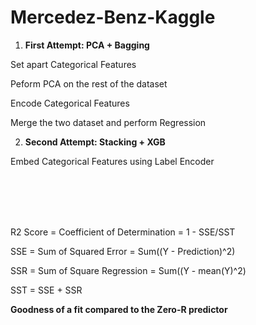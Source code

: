 # Mercedez-Benz-Kaggle

1. <strong> First Attempt: PCA + Bagging </strong>

Set apart Categorical Features

Peform PCA on the rest of the dataset

Encode Categorical Features 

Merge the two dataset and perform Regression



2. <strong> Second Attempt: Stacking + XGB </strong>

Embed Categorical Features using Label Encoder

<br> </br>
<br> </br>

R2 Score = Coefficient of Determination = 1 - SSE/SST

SSE = Sum of Squared Error = Sum((Y - Prediction)^2)

SSR = Sum of Square Regression = Sum((Y - mean(Y)^2)

SST = SSE + SSR

<b> Goodness of a fit compared to the Zero-R predictor </b>
